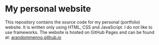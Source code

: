 
# My personal website

This repository contains the source code for my personal (portfolio) website.
It is written only using HTML, CSS and JavaScript.
I do not like to use frameworks.
The website is hosted on GitHub Pages and can be found at: [arandommenno.github.io](https://arandommenno.github.io)
